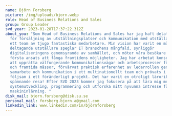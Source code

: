 ```yaml
---
name: Björn Forsberg
picture: /img/uploads/bjorn.webp
role: Head of Business Relations and Sales
group: Group Leader
svd_year: 2023-01-28T17:37:22.312Z
about_you: "Som Head of Business Relations and Sales har jag haft delat ansvar
  för försäljning av utställningsplatser och kommunikation med utställare via
  ett team av tjugo fantastiska medarbetare. Min vision har varit en mässa där
  deltagande utställare speglar IT branschens mångfald, synliggör
  digitaliseringens genomsyrande av samhället, och möter våra besökare i en
  första ansats att fånga framtidens möjligheter. Jag har arbetat konsekvent med
  att upprätta välfungerande kommunikationsvägar och arbetsprocesser för teamet
  och framtida mässor, förvärvat praktisk erfarenhet av ledarrollen genom
  samarbete och kommunikation i ett multinationellt team och prövats i att vara
  följsam i ett föränderligt projekt. Det har varit en otroligt lärorik och
  spännande resa! Efter SVD 2023 kommer jag fokusera på att lära mig mer om
  systemutveckling, programmering och utforska mitt nyvunna intresse för
  maskininlärning. "
disk_mail: bjorn.forsberg@disk.su.se
personal_mail: forsberg.bjorn.a@gmail.com
linkedin_link: www.linkedin.com/in/björnforsberg
---
```


